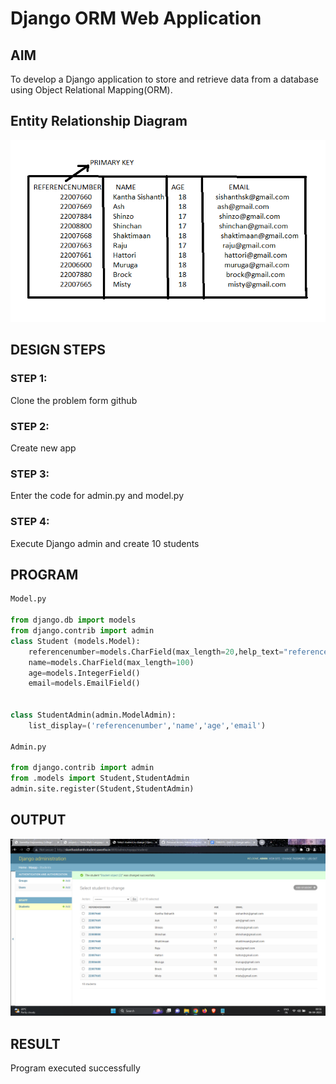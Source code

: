 # Django ORM Web Application

## AIM
To develop a Django application to store and retrieve data from a database using Object Relational Mapping(ORM).

## Entity Relationship Diagram

![ERDiagram](/ERDiagram.png)

## DESIGN STEPS

### STEP 1:

Clone the problem form github

### STEP 2:

Create new app

### STEP 3:

Enter the code for admin.py and model.py

### STEP 4:

Execute Django admin and create 10 students

## PROGRAM
```python
Model.py

from django.db import models
from django.contrib import admin
class Student (models.Model):
    referencenumber=models.CharField(max_length=20,help_text="reference number")
    name=models.CharField(max_length=100)
    age=models.IntegerField()
    email=models.EmailField()


class StudentAdmin(admin.ModelAdmin):
    list_display=('referencenumber','name','age','email')

Admin.py

from django.contrib import admin
from .models import Student,StudentAdmin
admin.site.register(Student,StudentAdmin) 
```

## OUTPUT

![OUTPUT](/MainOP.png)

## RESULT

Program executed successfully

